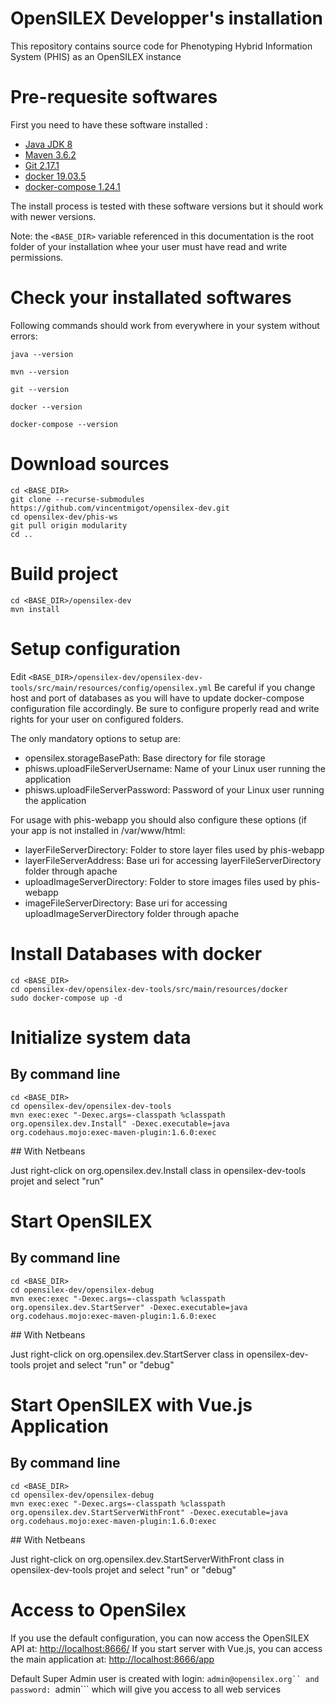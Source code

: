 OpenSILEX Developper's installation
=======================================================

This repository contains source code for Phenotyping Hybrid Information System (PHIS) as an OpenSILEX instance

# Pre-requesite softwares

First you need to have these software installed :

- [Java JDK 8](https://jdk.java.net/java-se-ri/8)
- [Maven 3.6.2](https://maven.apache.org/install.html)
- [Git 2.17.1](https://git-scm.com/book/en/v2/Getting-Started-Installing-Git)
- [docker 19.03.5](https://docs.docker.com/install/)
- [docker-compose 1.24.1](https://docs.docker.com/compose/install/)

The install process is tested with these software versions but it should work with newer versions.

Note: the ```<BASE_DIR>``` variable referenced in this documentation is the root folder of your installation whee your user must have read and write permissions.

# Check your installated softwares

Following commands should work from everywhere in your system without errors:

```java --version```

```mvn --version```

```git --version```

```docker --version```

```docker-compose --version```


# Download sources

```
cd <BASE_DIR>
git clone --recurse-submodules https://github.com/vincentmigot/opensilex-dev.git
cd opensilex-dev/phis-ws
git pull origin modularity
cd ..
```

# Build project

```
cd <BASE_DIR>/opensilex-dev
mvn install
```

# Setup configuration

Edit ```<BASE_DIR>/opensilex-dev/opensilex-dev-tools/src/main/resources/config/opensilex.yml```
Be careful if you change host and port of databases as you will have to update docker-compose configuration file accordingly.
Be sure to configure properly read and write rights for your user on configured folders.

The only mandatory options to setup are:
- opensilex.storageBasePath: Base directory for file storage
- phisws.uploadFileServerUsername: Name of your Linux user running the application
- phisws.uploadFileServerPassword: Password of your Linux user running the application

For usage with phis-webapp you should also configure these options (if your app is not installed in /var/www/html:
- layerFileServerDirectory: Folder to store layer files used by phis-webapp
- layerFileServerAddress: Base uri for accessing layerFileServerDirectory folder through apache
- uploadImageServerDirectory: Folder to store images files used by phis-webapp
- imageFileServerDirectory:  Base uri for accessing uploadImageServerDirectory folder through apache

# Install Databases with docker

```
cd <BASE_DIR>
cd opensilex-dev/opensilex-dev-tools/src/main/resources/docker
sudo docker-compose up -d
```

# Initialize system data

## By command line
```
cd <BASE_DIR>
cd opensilex-dev/opensilex-dev-tools
mvn exec:exec "-Dexec.args=-classpath %classpath org.opensilex.dev.Install" -Dexec.executable=java org.codehaus.mojo:exec-maven-plugin:1.6.0:exec
```

## With Netbeans

Just right-click on org.opensilex.dev.Install class in opensilex-dev-tools projet and select "run"

# Start OpenSILEX

## By command line

```
cd <BASE_DIR>
cd opensilex-dev/opensilex-debug
mvn exec:exec "-Dexec.args=-classpath %classpath org.opensilex.dev.StartServer" -Dexec.executable=java org.codehaus.mojo:exec-maven-plugin:1.6.0:exec
```

## With Netbeans

Just right-click on org.opensilex.dev.StartServer class in opensilex-dev-tools projet and select "run" or "debug"

# Start OpenSILEX with Vue.js Application

## By command line

```
cd <BASE_DIR>
cd opensilex-dev/opensilex-debug
mvn exec:exec "-Dexec.args=-classpath %classpath org.opensilex.dev.StartServerWithFront" -Dexec.executable=java org.codehaus.mojo:exec-maven-plugin:1.6.0:exec
```

## With Netbeans

Just right-click on org.opensilex.dev.StartServerWithFront class in opensilex-dev-tools projet and select "run" or "debug"

# Access to OpenSilex

If you use the default configuration, you can now access the OpenSILEX API at: [http://localhost:8666/](http://localhost:8666/)
If you start server with Vue.js, you can access the main application at: [http://localhost:8666/app](http://localhost:8666/app)

Default Super Admin user is created with login: ```admin@opensilex.org`` and password: ```admin``` which will give you access to all web services


